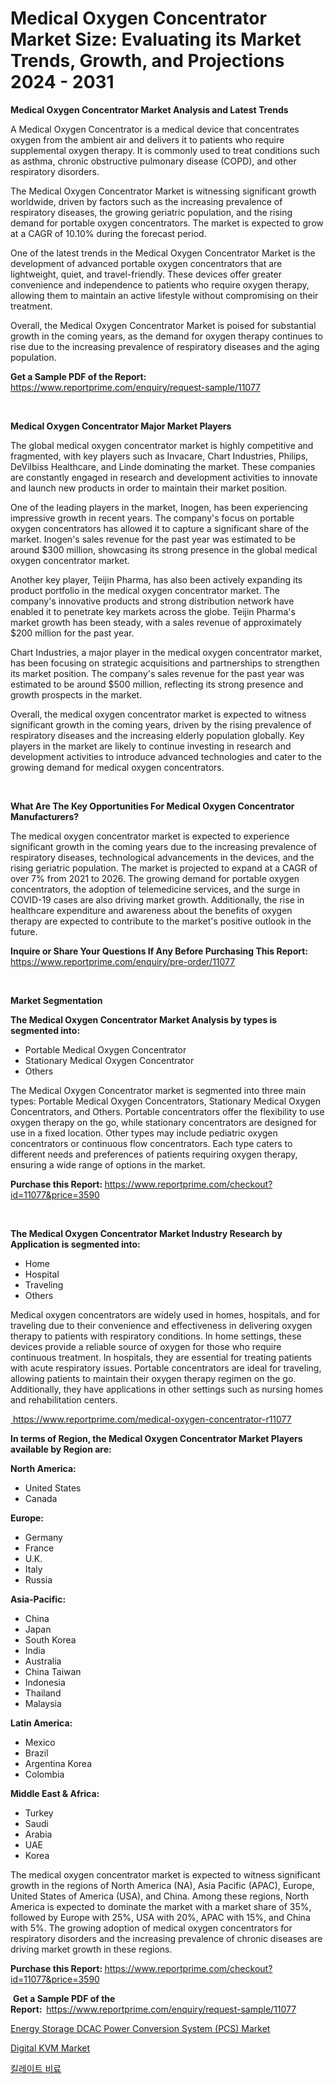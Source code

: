 <p><h1>Medical Oxygen Concentrator Market Size: Evaluating its Market Trends, Growth, and Projections 2024 - 2031</h1></p><p><strong>Medical Oxygen Concentrator Market Analysis and Latest Trends</strong></p>
<p><p>A Medical Oxygen Concentrator is a medical device that concentrates oxygen from the ambient air and delivers it to patients who require supplemental oxygen therapy. It is commonly used to treat conditions such as asthma, chronic obstructive pulmonary disease (COPD), and other respiratory disorders.</p><p>The Medical Oxygen Concentrator Market is witnessing significant growth worldwide, driven by factors such as the increasing prevalence of respiratory diseases, the growing geriatric population, and the rising demand for portable oxygen concentrators. The market is expected to grow at a CAGR of 10.10% during the forecast period.</p><p>One of the latest trends in the Medical Oxygen Concentrator Market is the development of advanced portable oxygen concentrators that are lightweight, quiet, and travel-friendly. These devices offer greater convenience and independence to patients who require oxygen therapy, allowing them to maintain an active lifestyle without compromising on their treatment.</p><p>Overall, the Medical Oxygen Concentrator Market is poised for substantial growth in the coming years, as the demand for oxygen therapy continues to rise due to the increasing prevalence of respiratory diseases and the aging population.</p></p>
<p><strong>Get a Sample PDF of the Report:&nbsp;</strong> <a href="https://www.reportprime.com/enquiry/request-sample/11077">https://www.reportprime.com/enquiry/request-sample/11077</a></p>
<p>&nbsp;</p>
<p><strong>Medical Oxygen Concentrator Major Market Players</strong></p>
<p><p>The global medical oxygen concentrator market is highly competitive and fragmented, with key players such as Invacare, Chart Industries, Philips, DeVilbiss Healthcare, and Linde dominating the market. These companies are constantly engaged in research and development activities to innovate and launch new products in order to maintain their market position.</p><p>One of the leading players in the market, Inogen, has been experiencing impressive growth in recent years. The company's focus on portable oxygen concentrators has allowed it to capture a significant share of the market. Inogen's sales revenue for the past year was estimated to be around $300 million, showcasing its strong presence in the global medical oxygen concentrator market.</p><p>Another key player, Teijin Pharma, has also been actively expanding its product portfolio in the medical oxygen concentrator market. The company's innovative products and strong distribution network have enabled it to penetrate key markets across the globe. Teijin Pharma's market growth has been steady, with a sales revenue of approximately $200 million for the past year.</p><p>Chart Industries, a major player in the medical oxygen concentrator market, has been focusing on strategic acquisitions and partnerships to strengthen its market position. The company's sales revenue for the past year was estimated to be around $500 million, reflecting its strong presence and growth prospects in the market.</p><p>Overall, the medical oxygen concentrator market is expected to witness significant growth in the coming years, driven by the rising prevalence of respiratory diseases and the increasing elderly population globally. Key players in the market are likely to continue investing in research and development activities to introduce advanced technologies and cater to the growing demand for medical oxygen concentrators.</p></p>
<p>&nbsp;</p>
<p><strong>What Are The Key Opportunities For Medical Oxygen Concentrator Manufacturers?</strong></p>
<p><p>The medical oxygen concentrator market is expected to experience significant growth in the coming years due to the increasing prevalence of respiratory diseases, technological advancements in the devices, and the rising geriatric population. The market is projected to expand at a CAGR of over 7% from 2021 to 2026. The growing demand for portable oxygen concentrators, the adoption of telemedicine services, and the surge in COVID-19 cases are also driving market growth. Additionally, the rise in healthcare expenditure and awareness about the benefits of oxygen therapy are expected to contribute to the market's positive outlook in the future.</p></p>
<p><strong>Inquire or Share Your Questions If Any Before Purchasing This Report:</strong> <a href="https://www.reportprime.com/enquiry/pre-order/11077">https://www.reportprime.com/enquiry/pre-order/11077</a></p>
<p>&nbsp;</p>
<p><strong>Market Segmentation</strong></p>
<p><strong>The Medical Oxygen Concentrator Market Analysis by types is segmented into:</strong></p>
<p><ul><li>Portable Medical Oxygen Concentrator</li><li>Stationary Medical Oxygen Concentrator</li><li>Others</li></ul></p>
<p><p>The Medical Oxygen Concentrator market is segmented into three main types: Portable Medical Oxygen Concentrators, Stationary Medical Oxygen Concentrators, and Others. Portable concentrators offer the flexibility to use oxygen therapy on the go, while stationary concentrators are designed for use in a fixed location. Other types may include pediatric oxygen concentrators or continuous flow concentrators. Each type caters to different needs and preferences of patients requiring oxygen therapy, ensuring a wide range of options in the market.</p></p>
<p><strong>Purchase this Report:&nbsp;</strong><a href="https://www.reportprime.com/checkout?id=11077&price=3590">https://www.reportprime.com/checkout?id=11077&price=3590</a></p>
<p>&nbsp;</p>
<p><strong>The Medical Oxygen Concentrator Market Industry Research by Application is segmented into:</strong></p>
<p><ul><li>Home</li><li>Hospital</li><li>Traveling</li><li>Others</li></ul></p>
<p><p>Medical oxygen concentrators are widely used in homes, hospitals, and for traveling due to their convenience and effectiveness in delivering oxygen therapy to patients with respiratory conditions. In home settings, these devices provide a reliable source of oxygen for those who require continuous treatment. In hospitals, they are essential for treating patients with acute respiratory issues. Portable concentrators are ideal for traveling, allowing patients to maintain their oxygen therapy regimen on the go. Additionally, they have applications in other settings such as nursing homes and rehabilitation centers.</p></p>
<p><a href="https://www.reportprime.com/medical-oxygen-concentrator-r11077">&nbsp;https://www.reportprime.com/medical-oxygen-concentrator-r11077</a></p>
<p><strong>In terms of Region, the Medical Oxygen Concentrator Market Players available by Region are:</strong></p>
<p>
    <p> <strong> North America: </strong>
        <ul>
            <li>United States</li>
            <li>Canada</li>
        </ul>
        </p> 
    <p> <strong> Europe: </strong>
        <ul>
            <li>Germany</li>
            <li>France</li>
            <li>U.K.</li>
            <li>Italy</li>
            <li>Russia</li>
        </ul>
        </p> 
    <p> <strong> Asia-Pacific: </strong>
        <ul>
            <li>China</li>
            <li>Japan</li>
            <li>South Korea</li>
            <li>India</li>
            <li>Australia</li>
            <li>China Taiwan</li>
            <li>Indonesia</li>
            <li>Thailand</li>
            <li>Malaysia</li>
        </ul>
        </p> 
    <p> <strong> Latin America: </strong>
        <ul>
            <li>Mexico</li>
            <li>Brazil</li>
            <li>Argentina Korea</li>
            <li>Colombia</li>
        </ul>
        </p> 
    <p> <strong> Middle East & Africa: </strong>
        <ul>
            <li>Turkey</li>
            <li>Saudi</li>
            <li>Arabia</li>
            <li>UAE</li>
            <li>Korea</li>
        </ul>
    </p>
    </p>
<p><p>The medical oxygen concentrator market is expected to witness significant growth in the regions of North America (NA), Asia Pacific (APAC), Europe, United States of America (USA), and China. Among these regions, North America is expected to dominate the market with a market share of 35%, followed by Europe with 25%, USA with 20%, APAC with 15%, and China with 5%. The growing adoption of medical oxygen concentrators for respiratory disorders and the increasing prevalence of chronic diseases are driving market growth in these regions.</p></p>
<p><strong>Purchase this Report: </strong><a href="https://www.reportprime.com/checkout?id=11077&price=3590">https://www.reportprime.com/checkout?id=11077&price=3590</a></p>
<p>&nbsp;<strong>Get a Sample PDF of the Report:&nbsp;&nbsp;</strong><a href="https://www.reportprime.com/enquiry/request-sample/11077">https://www.reportprime.com/enquiry/request-sample/11077</a></p>
<p><strong></strong></p>
<p><p><a href="https://github.com/Whitneyboyettebo9kiw7yr13/Market-Research-Report-List-2/blob/main/energy-storage-dcac-power-conversion-system-pcs-market.md">Energy Storage DCAC Power Conversion System (PCS) Market</a></p><p><a href="https://fuschia-pecorino-a6d.notion.site/Digital-KVM-Market-The-Key-To-Successful-Business-Strategy-Forecast-Till-2031-ed1f6b63247c4db68cdf3f5b1d1bb1f8">Digital KVM Market</a></p><p><a href="https://github.com/sammyUltyylrich9067856/Market-Research-Report-List-1/blob/main/384723722344.md">킬레이트 비료</a></p></p>
